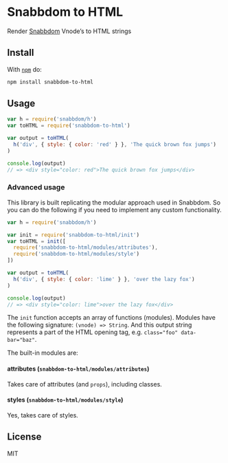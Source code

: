 # Snabbdom to HTML

Render [Snabbdom](https://github.com/paldepind/snabbdom) Vnode’s to HTML strings

## Install

With [`npm`](https://www.npmjs.com/) do:

```bash
npm install snabbdom-to-html
```

## Usage

```js
var h = require('snabbdom/h')
var toHTML = require('snabbdom-to-html')

var output = toHTML(
  h('div', { style: { color: 'red' } }, 'The quick brown fox jumps')
)

console.log(output)
// => <div style="color: red">The quick brown fox jumps</div>
```

### Advanced usage

This library is built replicating the modular approach used in Snabbdom. So you can do the following if you need to implement any custom functionality.

```js
var h = require('snabbdom/h')

var init = require('snabbdom-to-html/init')
var toHTML = init([
  require('snabbdom-to-html/modules/attributes'),
  require('snabbdom-to-html/modules/style')
])

var output = toHTML(
  h('div', { style: { color: 'lime' } }, 'over the lazy fox')
)

console.log(output)
// => <div style="color: lime">over the lazy fox</div>
```

The `init` function accepts an array of functions (modules). Modules have the following signature: `(vnode) => String`. And this output string represents a part of the HTML opening tag, e.g. `class="foo" data-bar="baz"`.

The built-in modules are:

#### attributes (`snabbdom-to-html/modules/attributes`)

Takes care of attributes (and `props`), including classes.

#### styles (`snabbdom-to-html/modules/style`)

Yes, takes care of styles.

## License

MIT
